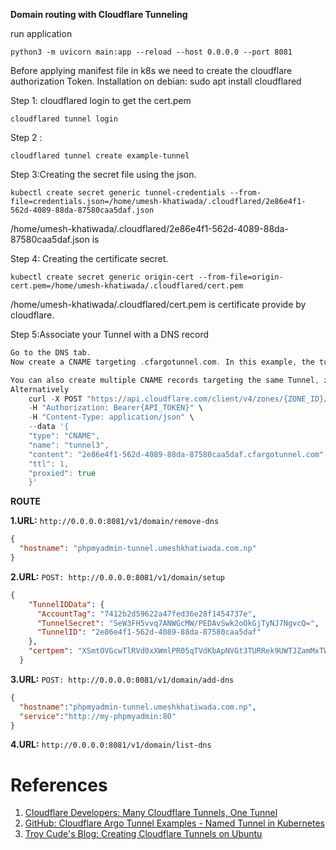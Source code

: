 **Domain routing with Cloudflare Tunneling**

run application
```
python3 -m uvicorn main:app --reload --host 0.0.0.0 --port 8081
```


Before applying manifest file in k8s we need to create the cloudflare authorization Token.
Installation on debian:
sudo apt install cloudflared


Step 1: cloudflared login to get the cert.pem
```
cloudflared tunnel login
```

Step 2 :
```
cloudflared tunnel create example-tunnel
```


Step 3:Creating the secret file using the json.
```
kubectl create secret generic tunnel-credentials --from-file=credentials.json=/home/umesh-khatiwada/.cloudflared/2e86e4f1-562d-4089-88da-87580caa5daf.json
```

/home/umesh-khatiwada/.cloudflared/2e86e4f1-562d-4089-88da-87580caa5daf.json is 

Step 4: Creating the certificate secret.
```
kubectl create secret generic origin-cert --from-file=origin-cert.pem=/home/umesh-khatiwada/.cloudflared/cert.pem
```
/home/umesh-khatiwada/.cloudflared/cert.pem is certificate provide by cloudflare.

Step 5:Associate your Tunnel with a DNS record
``` Go to the Cloudflare dashboard.
Go to the DNS tab.
Now create a CNAME targeting .cfargotunnel.com. In this example, the tunnel ID is ef824aef-7557-4b41-a398-4684585177ad, so create a CNAME record specifically targeting ef824aef-7557-4b41-a398-4684585177ad.cfargotunnel.com.

You can also create multiple CNAME records targeting the same Tunnel, if desired.
Alternatively 
 	curl -X POST "https://api.cloudflare.com/client/v4/zones/{ZONE_ID}/dns_records" \
 	-H "Authorization: Bearer{API_TOKEN}" \
 	-H "Content-Type: application/json" \
 	--data '{
   	"type": "CNAME",
   	"name": "tunnel3",
   	"content": "2e86e4f1-562d-4089-88da-87580caa5daf.cfargotunnel.com",
   	"ttl": 1,
   	"proxied": true
 	}'
```
**ROUTE**


**1.URL:** `http://0.0.0.0:8081/v1/domain/remove-dns`

```json
{
  "hostname": "phpmyadmin-tunnel.umeshkhatiwada.com.np"
}
```



**2.URL:** `POST: http://0.0.0.0:8081/v1/domain/setup`
```json
{
    "TunnelIDData": {
      "AccountTag": "7412b2d59622a47fed36e28f1454737e",
      "TunnelSecret": "SeW3FH5vvq7ANWGcMW/PEDAvSwk2oOkGjTyNJ7NgvcQ=",
      "TunnelID": "2e86e4f1-562d-4089-88da-87580caa5daf"
    },
    "certpem": "XSmtOVGcwTlRVd0xXWmlPR05qTVdKbApNVGt3TURRek9UWTJZamMxTWpSak5XTmhOalZsTVRObU5tRXpaR1F6TVdKaU1EaGxZamxrTVRaa1pHTXpNVGt4ClpHRTJOR00zTm1VM016VmpZMlpsWVRJME1UZzRPVEJtT1dVMVpEZzJaR1UyTWpneE9XSmhNR0kzTVRNNE5tRTEKTmpWbVlXRmhPRFkxTURnelltTXdOR05tWkRnME0yTTRPR0prWVRnNU1HSTFaVGd5TURkak16azNORFJqWWpZeApZemxrWXpjNVpHWWlMQ0poY0dsVWIydGxiaUk2SW1wclNrZDNPWGxCZEdRM1FsWk9NWFo0VEZaUVNuTnZWRkZICmRUWlJUazloU1Y5MU9EWTBiRjhpZlE9PQotLS0tLUVORCBBUkdPIFRVTk5FTCBUT0tFTi0tLS0tCg=="
  }
  ```

**3.URL:** `POST: http://0.0.0.0:8081/v1/domain/add-dns`
```json
{
  "hostname":"phpmyadmin-tunnel.umeshkhatiwada.com.np",
  "service":"http://my-phpmyadmin:80"
}
```

**4.URL:** `http://0.0.0.0:8081/v1/domain/list-dns`

# References

1. [Cloudflare Developers: Many Cloudflare Tunnels, One Tunnel](https://developers.cloudflare.com/cloudflare-one/tutorials/many-cfd-one-tunnel/)
2. [GitHub: Cloudflare Argo Tunnel Examples - Named Tunnel in Kubernetes](https://github.com/cloudflare/argo-tunnel-examples/blob/master/named-tunnel-k8s/cloudflared.yaml)
3. [Troy Cude's Blog: Creating Cloudflare Tunnels on Ubuntu](https://tcude.net/creating-cloudflare-tunnels-on-ubuntu/)

